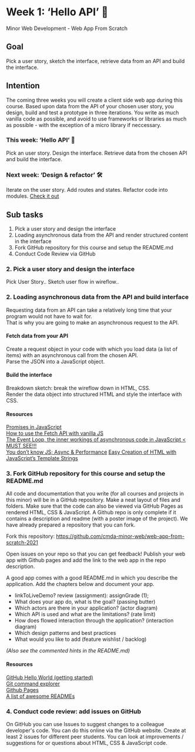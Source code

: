 # Week 1: ‘Hello API’ 🐒

Minor Web Development - Web App From Scratch

## Goal 

Pick a user story, sketch the interface, retrieve data from an API and build the interface.

## Intention

The coming three weeks you will create a client side web app during this course. Based upon data from the API of your chosen user story, you design, build and test a prototype in three iterations. You write as much vanilla code as possible, and avoid to use frameworks or libraries as much as possible - with the exception of a micro library if neccessary. 

### This week: ‘Hello API’ 🐒

Pick an user story. Design the interface. Retrieve data from the chosen API and build the interface.

### Next week: ‘Design & refactor’ 🛠

Iterate on the user story. Add routes and states. Refactor code into modules. [Check it out](https://github.com/cmda-minor-web/web-app-from-scratch-2122/blob/main/course/week-2.md)

## Sub tasks

1. Pick a user story and design the interface
2. Loading asynchronous data from the API and render structured content in the interface
3. Fork GitHub repository for this course and setup the README.md 
4. Conduct Code Review via GitHub  

### 2. Pick a user story and design the interface

Pick User Story.. 
Sketch user flow in wireflow..

### 2. Loading asynchronous data from the API and build interface

Requesting data from an API can take a relatively long time that your program would not have to wait for.   
That is why you are going to make an asynchronous request to the API.

#### Fetch data from your API

Create a request object in your code with which you load data (a list of items) with an asynchronous call from the chosen API.  
Parse the JSON into a JavaScript object.

#### Build the interface

Breakdown sketch: break the wireflow down in HTML, CSS.   
Render the data object into structured HTML and style the interface with CSS.  

#### Resources
[Promises in JavaScript](https://gomakethings.com/promises-in-javascript/)  
[How to use the Fetch API with vanilla JS](https://gomakethings.com/how-to-use-the-fetch-api-with-vanilla-js/)  
[The Event Loop, the inner workings of asynchronous code in JavaScript < MUST SEE!!!](https://www.youtube.com/watch?v=8aGhZQkoFbQ)   
[You don’t know JS; Async & Performance](https://github.com/getify/You-Dont-Know-JS/blob/1st-ed/async%20&%20performance/README.md#you-dont-know-js-async--performance)
[Easy Creation of HTML with JavaScript’s Template Strings](https://wesbos.com/template-strings-html)

### 3. Fork GitHub repository for this course and setup the README.md 

All code and documentation that you write (for all courses and projects in this minor) will be in a GitHub repository. Make a neat layout of files and folders. Make sure that the code can also be viewed via GitHub Pages as rendered HTML, CSS & JavaScript. A Github repo is only complete if it contains a description and readme (with a poster image of the project). We have already prepared a repository that you can fork.

Fork this repository: https://github.com/cmda-minor-web/web-app-from-scratch-2021

Open issues on your repo so that you can get feedback!
Publish your web app with Github pages and add the link to the web app in the repo description.

A good app comes with a good README.md in which you describe the application. Add the chapters below and document your app.

* linkToLiveDemo? review (assignment): assignGrade (1);  
* What does your app do, what is the goal? (passing butter)  
* Which actors are there in your application? (actor diagram)  
* Which API is used and what are the limitations? (rate limit)  
* How does flowed interaction through the application? (interaction diagram)  
* Which design patterns and best practices  
* What would you like to add (feature wishlist / backlog)  

*(Also see the commented hints in the README.md)*

#### Resources

[GitHub Hello World (getting started)](https://guides.github.com/activities/hello-world/)  
[Git command explorer](https://gitexplorer.com/)  
[Github Pages](https://pages.github.com/)  
[A list of awesome READMEs](https://github.com/cmda-minor-web/web-app-from-scratch-1819/network/members)  


### 4. Conduct code review: add issues on GitHub

On GitHub you can use Issues to suggest changes to a colleague developer's code. You can do this online via the GitHub website.
Create at least 2 issues for different peer students. You can look at improvements / suggestions for or questions about HTML, CSS & JavaScript code. 
